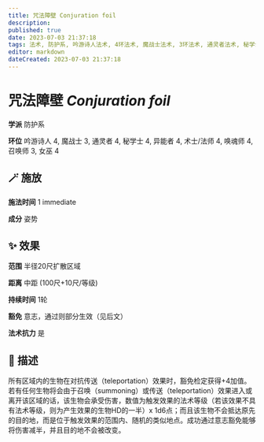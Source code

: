 ```yaml
---
title: 咒法障壁 Conjuration foil
description: 
published: true
date: 2023-07-03 21:37:18
tags: 法术, 防护系, 吟游诗人法术, 4环法术, 魔战士法术, 3环法术, 通灵者法术, 秘学士法术, 异能者法术, 术士/法师法术, 唤魂师法术, 召唤师法术, 女巫法术
editor: markdown
dateCreated: 2023-07-03 21:37:18
---
```


# **咒法障壁** *Conjuration foil*

**学派** 防护系 

**环位** 吟游诗人 4, 魔战士 3, 通灵者 4, 秘学士 4, 异能者 4, 术士/法师 4, 唤魂师 4, 召唤师 3, 女巫 4

## 🪄 施放

**施法时间** 1 immediate

**成分** 姿势

## ✨ 效果  

**范围** 半径20尺扩散区域

**距离** 中距 (100尺+10尺/等级)  

**持续时间** 1轮 

**豁免** 意志，通过则部分生效（见后文）

**法术抗力** 是

## 📖 描述

所有区域内的生物在对抗传送（teleportation）效果时，豁免检定获得+4加值。若有任何生物将会由于召唤（summoning）或传送（teleportation）效果进入或离开该区域的话，该生物会承受伤害，数值为触发效果的法术等级（若该效果不具有法术等级，则为产生效果的生物HD的一半）x 1d6点；而且该生物不会抵达原先的目的地，而是位于触发效果的范围内、随机的类似地点。成功通过意志豁免能够将伤害减半，并且目的地不会被改变。
    